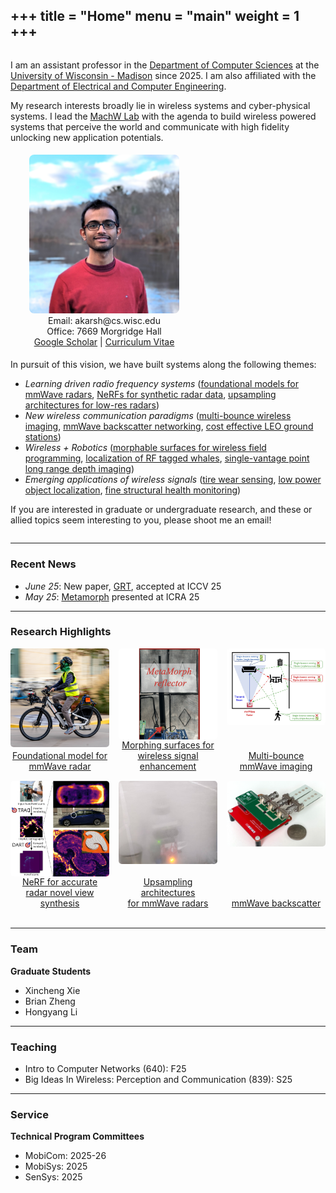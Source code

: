 +++
title = "Home"
menu = "main"
weight = 1
+++
--- 

<div style="display:flex; flex-wrap:wrap; align-items:flex-start; gap:5px;">

  <!-- Text column -->
  <div style="flex:1; min-width:250px;">
    <p>
      I am an assistant professor in the <a href="https://www.cs.wisc.edu/">Department of Computer Sciences</a> at the <a href="https://www.wisc.edu/">University of Wisconsin - Madison</a> since 2025. I am also affiliated with the <a href="https://directory.engr.wisc.edu/ece/">Department of Electrical and Computer Engineering</a>.
    </p>
    <p>
      My research interests broadly lie in wireless systems and cyber-physical systems. I lead the <a href="/">MachW Lab</a> with the agenda to build wireless powered systems that perceive the world and communicate with high fidelity unlocking new application potentials. 
    </p>
    <p>
  </div>

  <!-- Image column -->
  <div style="flex:0 0 300px; text-align:center;">
    <img src="/images/dp_square_1.jpg" alt="Description" style="width:80%; max-width:300px; border-radius:8px;"><br>
    Email: akarsh@cs.wisc.edu<br>
    Office: 7669 Morgridge Hall<br>
    <a href="https://scholar.google.com/citations?user=JGr8fywAAAAJ&hl=en">Google Scholar</a> | <a href="/files/CV_Akarsh_Prabhakara.pdf">Curriculum Vitae</a>
  </div>

  <div style="flex:1; min-width:100%;">
  <p>
    In pursuit of this vision, we have built systems along the following themes:
      <ul>
        <li><em>Learning driven radio frequency systems</em> (<a href="/files/grt-iccv25.pdf">foundational models for mmWave radars</a>, <a href="/files/dart-cvpr24.pdf">NeRFs for synthetic radar data</a>, <a href="/files/radarhd-icra23.pdf">upsampling architectures for low-res radars</a>)</li>
        <li><em>New wireless communication paradigms</em> (<a href="/files/hydra-mobicom24.pdf">multi-bounce wireless imaging</a>, <a href="/files/millimetro-mobicom21.pdf">mmWave backscatter networking</a>, <a href="/files/quasar-mobicom21.pdf">cost effective LEO ground stations</a>)</li>
        <li><em>Wireless + Robotics</em> (<a href="/files/metamorph-icra25.pdf">morphable surfaces for wireless field programming</a>, <a href="/files/avatars-scirobotics24.pdf">localization of RF tagged whales</a>, <a href="/files/metamoran-iros22.pdf">single-vantage point long range depth imaging</a>)</li>
        <li><em>Emerging applications of wireless signals</em> (<a href="/files/osprey-mobisys20.pdf">tire wear sensing</a>, <a href="/files/tagfi-ubicomp21.pdf">low power object localization</a>, <a href="/files/platypus-ipsn23.pdf">fine structural health monitoring</a>)</li>
      </ul>
      If you are interested in graduate or undergraduate research, and these or allied topics seem interesting to you, please shoot me an email!
    </p>
    </div>
</div>

---

### Recent News 
<!-- keep to only recent 5 news articles, implement a past news link -->
<p>
<ul>
<li><em>June 25</em>: New paper, <a href="/research#grt">GRT</a>, accepted at ICCV 25 
<li><em>May 25</em>: <a href="/research#metamorph">Metamorph</a> presented at ICRA 25
</ul>
</p>

---

### Research Highlights

<div style="display: grid; grid-template-columns: repeat(3, 1fr); gap: 15px; text-align:center;">
  <div style="display: flex; flex-direction: column; align-items: center;">
    <a href="/research/#grt">
      <img src="/images/grt.jpg" alt="Image 1" style="width:100%; border-radius:5px; display:block;">
    </a>
    <a href="/research/#grt" style="margin-top:auto; text-align:center; ">
      Foundational model for mmWave radar
    </a>
  </div>
  <div style="display: flex; flex-direction: column; align-items: center;">
    <a href="/research/#metamorph">
      <img src="/images/metamorph.png" alt="Image 1" style="width:100%; border-radius:5px; display:block;">
    </a>
    <a href="/research/#metamorph" style="margin-top:auto; text-align:center; ">
      Morphing surfaces for wireless signal enhancement
    </a>
  </div>
  <div style="display: flex; flex-direction: column; align-items: center;">
    <a href="/research/#hydra">
      <img src="/images/hydra_sq.jpg" alt="Image 1" style="width:100%; border-radius:5px; display:block;">
    </a>
    <a href="/research/#hydra" style="margin-top:auto; text-align:center; ">
      Multi-bounce <br> mmWave imaging
    </a>
  </div>
  <div style="display: flex; flex-direction: column; align-items: center;">
    <a href="/research/#dart">
      <img src="/images/dart_sq.jpg" alt="Image 1" style="width:100%; border-radius:5px; display:block;">
    </a>
    <a href="/research/#dart" style="margin-top:auto; text-align:center; ">
      NeRF for accurate radar novel view synthesis
    </a>
  </div>
  <div style="display: flex; flex-direction: column; align-items: center;">
    <a href="/research/#radarhd">
      <img src="/images/radarhd-2.jpg" alt="Image 1" style="width:100%; border-radius:5px; display:block;">
    </a>
    <a href="/research/#radarhd" style="margin-top:auto; text-align:center; ">
      Upsampling architectures <br> for mmWave radars
    </a>
  </div>
  <div style="display: flex; flex-direction: column; align-items: center;">
    <a href="/research/#millimetro">
      <img src="/images/millimetro.png" alt="Image 1" style="width:100%; border-radius:5px; display:block;">
    </a>
    <a href="/research/#millimetro" style="margin-top:auto; text-align:center; ">
      mmWave backscatter
    </a>
  </div>
</div>
<br>

---

### Team
<p>
<b>Graduate Students</b>
<ul>
<li>Xincheng Xie
<li>Brian Zheng
<li>Hongyang Li
</ul>
</p>

---

### Teaching
<p>
<ul>
<li>Intro to Computer Networks (640): F25 
<li>Big Ideas In Wireless: Perception and Communication (839): S25
</ul>
</p>

---

### Service
<p>
<b>Technical Program Committees</b>
<ul>
<li>MobiCom: 2025-26 
<li>MobiSys: 2025
<li>SenSys: 2025
</ul>